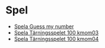 Spel
======================

* [Spela Guess my number](spel/guess-game)  
* [Spela Tärningsspelet 100 kmom03](spel/dice-game)  
* [Spela Tärningsspelet 100 kmom04](spel/dice-game-100)  
